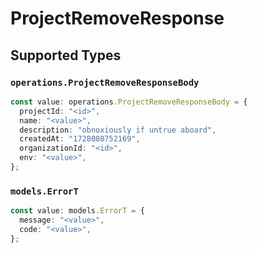 # ProjectRemoveResponse


## Supported Types

### `operations.ProjectRemoveResponseBody`

```typescript
const value: operations.ProjectRemoveResponseBody = {
  projectId: "<id>",
  name: "<value>",
  description: "obnoxiously if untrue aboard",
  createdAt: "1728080752169",
  organizationId: "<id>",
  env: "<value>",
};
```

### `models.ErrorT`

```typescript
const value: models.ErrorT = {
  message: "<value>",
  code: "<value>",
};
```

